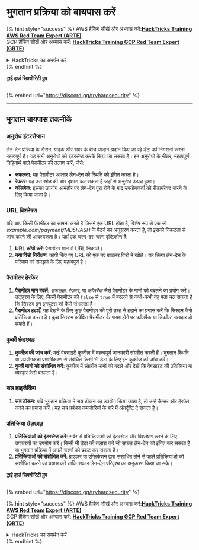 # भुगतान प्रक्रिया को बायपास करें

{% hint style="success" %}
AWS हैकिंग सीखें और अभ्यास करें:<img src="/.gitbook/assets/arte.png" alt="" data-size="line">[**HackTricks Training AWS Red Team Expert (ARTE)**](https://training.hacktricks.xyz/courses/arte)<img src="/.gitbook/assets/arte.png" alt="" data-size="line">\
GCP हैकिंग सीखें और अभ्यास करें: <img src="/.gitbook/assets/grte.png" alt="" data-size="line">[**HackTricks Training GCP Red Team Expert (GRTE)**<img src="/.gitbook/assets/grte.png" alt="" data-size="line">](https://training.hacktricks.xyz/courses/grte)

<details>

<summary>HackTricks का समर्थन करें</summary>

* [**सदस्यता योजनाएँ**](https://github.com/sponsors/carlospolop) देखें!
* **💬 [**Discord समूह**](https://discord.gg/hRep4RUj7f) या [**टेलीग्राम समूह**](https://t.me/peass) में शामिल हों या **Twitter** 🐦 पर हमें **फॉलो** करें [**@hacktricks\_live**](https://twitter.com/hacktricks\_live)**.**
* **हैकिंग ट्रिक्स साझा करें और** [**HackTricks**](https://github.com/carlospolop/hacktricks) और [**HackTricks Cloud**](https://github.com/carlospolop/hacktricks-cloud) गिटहब रिपोजिटरी में PR सबमिट करें।

</details>
{% endhint %}

**ट्राई हार्ड सिक्योरिटी ग्रुप**

<figure><img src="/.gitbook/assets/telegram-cloud-document-1-5159108904864449420.jpg" alt=""><figcaption></figcaption></figure>

{% embed url="https://discord.gg/tryhardsecurity" %}

***

## भुगतान बायपास तकनीकें

### अनुरोध इंटरसेप्शन
लेन-देन प्रक्रिया के दौरान, ग्राहक और सर्वर के बीच आदान-प्रदान किए जा रहे डेटा की निगरानी करना महत्वपूर्ण है। यह सभी अनुरोधों को इंटरसेप्ट करके किया जा सकता है। इन अनुरोधों के भीतर, महत्वपूर्ण निहितार्थ वाले पैरामीटर की तलाश करें, जैसे:

- **सफलता**: यह पैरामीटर अक्सर लेन-देन की स्थिति को इंगित करता है।
- **रेफरर**: यह उस स्रोत की ओर इशारा कर सकता है जहाँ से अनुरोध उत्पन्न हुआ।
- **कॉलबैक**: इसका उपयोग आमतौर पर लेन-देन पूरा होने के बाद उपयोगकर्ता को रीडायरेक्ट करने के लिए किया जाता है।

### URL विश्लेषण
यदि आप किसी पैरामीटर का सामना करते हैं जिसमें एक URL होता है, विशेष रूप से एक जो _example.com/payment/MD5HASH_ के पैटर्न का अनुसरण करता है, तो इसकी निकटता से जांच करने की आवश्यकता है। यहाँ एक चरण-दर-चरण दृष्टिकोण है:

1. **URL कॉपी करें**: पैरामीटर मान से URL निकालें।
2. **नया विंडो निरीक्षण**: कॉपी किए गए URL को एक नए ब्राउज़र विंडो में खोलें। यह क्रिया लेन-देन के परिणाम को समझने के लिए महत्वपूर्ण है।

### पैरामीटर हेरफेर
1. **पैरामीटर मान बदलें**: _सफलता_, _रेफरर_, या _कॉलबैक_ जैसे पैरामीटर के मानों को बदलने का प्रयोग करें। उदाहरण के लिए, किसी पैरामीटर को `false` से `true` में बदलने से कभी-कभी यह पता चल सकता है कि सिस्टम इन इनपुट्स को कैसे संभालता है।
2. **पैरामीटर हटाएँ**: यह देखने के लिए कुछ पैरामीटर को पूरी तरह से हटाने का प्रयास करें कि सिस्टम कैसे प्रतिक्रिया करता है। कुछ सिस्टम अपेक्षित पैरामीटर के गायब होने पर फॉलबैक या डिफ़ॉल्ट व्यवहार हो सकते हैं।

### कुकी छेड़छाड़
1. **कुकीज़ की जांच करें**: कई वेबसाइटें कुकीज़ में महत्वपूर्ण जानकारी संग्रहीत करती हैं। भुगतान स्थिति या उपयोगकर्ता प्रमाणीकरण से संबंधित किसी भी डेटा के लिए इन कुकीज़ की जांच करें।
2. **कुकी मानों को संशोधित करें**: कुकीज़ में संग्रहीत मानों को बदलें और देखें कि वेबसाइट की प्रतिक्रिया या व्यवहार कैसे बदलता है।

### सत्र हाइजैकिंग
1. **सत्र टोकन**: यदि भुगतान प्रक्रिया में सत्र टोकन का उपयोग किया जाता है, तो उन्हें कैप्चर और हेरफेर करने का प्रयास करें। यह सत्र प्रबंधन कमजोरियों के बारे में अंतर्दृष्टि दे सकता है।

### प्रतिक्रिया छेड़छाड़
1. **प्रतिक्रियाओं को इंटरसेप्ट करें**: सर्वर से प्रतिक्रियाओं को इंटरसेप्ट और विश्लेषण करने के लिए उपकरणों का उपयोग करें। किसी भी डेटा की तलाश करें जो सफल लेन-देन को इंगित कर सकता है या भुगतान प्रक्रिया में अगले चरणों को प्रकट कर सकता है।
2. **प्रतिक्रियाओं को संशोधित करें**: ब्राउज़र या एप्लिकेशन द्वारा संसाधित होने से पहले प्रतिक्रियाओं को संशोधित करने का प्रयास करें ताकि सफल लेन-देन परिदृश्य का अनुकरण किया जा सके।

**ट्राई हार्ड सिक्योरिटी ग्रुप**

<figure><img src="/.gitbook/assets/telegram-cloud-document-1-5159108904864449420.jpg" alt=""><figcaption></figcaption></figure>

{% embed url="https://discord.gg/tryhardsecurity" %}

{% hint style="success" %}
AWS हैकिंग सीखें और अभ्यास करें:<img src="/.gitbook/assets/arte.png" alt="" data-size="line">[**HackTricks Training AWS Red Team Expert (ARTE)**](https://training.hacktricks.xyz/courses/arte)<img src="/.gitbook/assets/arte.png" alt="" data-size="line">\
GCP हैकिंग सीखें और अभ्यास करें: <img src="/.gitbook/assets/grte.png" alt="" data-size="line">[**HackTricks Training GCP Red Team Expert (GRTE)**<img src="/.gitbook/assets/grte.png" alt="" data-size="line">](https://training.hacktricks.xyz/courses/grte)

<details>

<summary>HackTricks का समर्थन करें</summary>

* [**सदस्यता योजनाएँ**](https://github.com/sponsors/carlospolop) देखें!
* **💬 [**Discord समूह**](https://discord.gg/hRep4RUj7f) या [**टेलीग्राम समूह**](https://t.me/peass) में शामिल हों या **Twitter** 🐦 पर हमें **फॉलो** करें [**@hacktricks\_live**](https://twitter.com/hacktricks\_live)**.**
* **हैकिंग ट्रिक्स साझा करें और** [**HackTricks**](https://github.com/carlospolop/hacktricks) और [**HackTricks Cloud**](https://github.com/carlospolop/hacktricks-cloud) गिटहब रिपोजिटरी में PR सबमिट करें।

</details>
{% endhint %}
